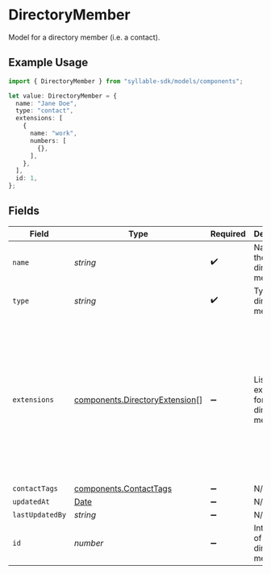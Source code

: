# DirectoryMember

Model for a directory member (i.e. a contact).

## Example Usage

```typescript
import { DirectoryMember } from "syllable-sdk/models/components";

let value: DirectoryMember = {
  name: "Jane Doe",
  type: "contact",
  extensions: [
    {
      name: "work",
      numbers: [
        {},
      ],
    },
  ],
  id: 1,
};
```

## Fields

| Field                                                                                                 | Type                                                                                                  | Required                                                                                              | Description                                                                                           | Example                                                                                               |
| ----------------------------------------------------------------------------------------------------- | ----------------------------------------------------------------------------------------------------- | ----------------------------------------------------------------------------------------------------- | ----------------------------------------------------------------------------------------------------- | ----------------------------------------------------------------------------------------------------- |
| `name`                                                                                                | *string*                                                                                              | :heavy_check_mark:                                                                                    | Name of the directory member                                                                          | Jane Doe                                                                                              |
| `type`                                                                                                | *string*                                                                                              | :heavy_check_mark:                                                                                    | Type of the directory member                                                                          | contact                                                                                               |
| `extensions`                                                                                          | [components.DirectoryExtension](../../models/components/directoryextension.md)[]                      | :heavy_minus_sign:                                                                                    | List of extensions for the directory member                                                           | [<br/>{<br/>"name": "work",<br/>"numbers": [<br/>{<br/>"number": "+1234567890",<br/>"rules": [<br/>{<br/>"language": "en"<br/>}<br/>]<br/>}<br/>]<br/>}<br/>] |
| `contactTags`                                                                                         | [components.ContactTags](../../models/components/contacttags.md)                                      | :heavy_minus_sign:                                                                                    | N/A                                                                                                   |                                                                                                       |
| `updatedAt`                                                                                           | [Date](https://developer.mozilla.org/en-US/docs/Web/JavaScript/Reference/Global_Objects/Date)         | :heavy_minus_sign:                                                                                    | N/A                                                                                                   |                                                                                                       |
| `lastUpdatedBy`                                                                                       | *string*                                                                                              | :heavy_minus_sign:                                                                                    | N/A                                                                                                   |                                                                                                       |
| `id`                                                                                                  | *number*                                                                                              | :heavy_minus_sign:                                                                                    | Internal ID of the directory member                                                                   | 1                                                                                                     |